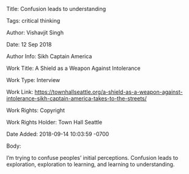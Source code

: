 Title:  Confusion leads to understanding

Tags:   critical thinking

Author: Vishavjit Singh

Date:   12 Sep 2018

Author Info: Sikh Captain America

Work Title: A Shield as a Weapon Against Intolerance

Work Type: Interview

Work Link: https://townhallseattle.org/a-shield-as-a-weapon-against-intolerance-sikh-captain-america-takes-to-the-streets/

Work Rights: Copyright

Work Rights Holder: Town Hall Seattle

Date Added: 2018-09-14 10:03:59 -0700

Body: 

I’m trying to confuse peoples’ initial perceptions. Confusion leads to exploration, exploration to learning, and learning to understanding.

